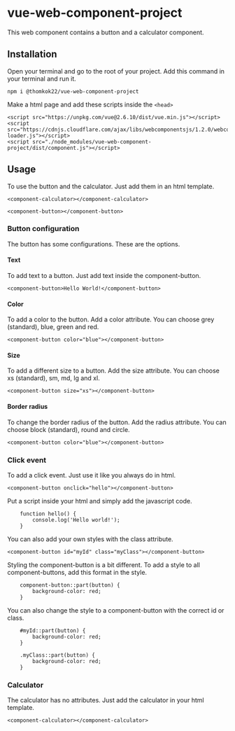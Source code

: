 # vue-web-component-project
This web component contains a button and a calculator component.

## Installation
Open your terminal and go to the root of your project. Add this command in your terminal and run it.
```
npm i @thomkok22/vue-web-component-project
```
Make a html page and add these scripts inside the ```<head>```
```
<script src="https://unpkg.com/vue@2.6.10/dist/vue.min.js"></script>
<script src="https://cdnjs.cloudflare.com/ajax/libs/webcomponentsjs/1.2.0/webcomponents-loader.js"></script>
<script src="./node_modules/vue-web-component-project/dist/component.js"></script>
```

## Usage
To use the button and the calculator. Just add them in an html template.
```
<component-calculator></component-calculator>

<component-button></component-button>
```

### Button configuration
The button has some configurations. These are the options.

#### Text
To add text to a button. Just add text inside the component-button.
```
<component-button>Hello World!</component-button>
```
#### Color
To add a color to the button. Add a color attribute.
You can choose grey (standard), blue, green and red.
```
<component-button color="blue"></component-button>
```
#### Size
To add a different size to a button. Add the size attribute.
You can choose xs (standard), sm, md, lg and xl.
```
<component-button size="xs"></component-button>
```
#### Border radius
To change the border radius of the button. Add the radius attribute.
You can choose block (standard), round and circle.
```
<component-button color="blue"></component-button>
```

### Click event
To add a click event. Just use it like you always do in html.
```
<component-button onclick="hello"></component-button>
```

Put a script inside your html and simply add the javascript code.
```
    function hello() {
        console.log('Hello world!');
    }
```

You can also add your own styles with the class attribute.
```
<component-button id="myId" class="myClass"></component-button>
```

Styling the component-button is a bit different. To add a style to all component-buttons, add this format in the style.

```
    component-button::part(button) {
        background-color: red;
    }
```

You can also change the style to a component-button with the correct id or class.
```
    #myId::part(button) {
        background-color: red;
    }
    
    .myClass::part(button) {
        background-color: red;
    }
```

### Calculator
The calculator has no attributes. Just add the calculator in your html template.
```
<component-calculator></component-calculator>
```